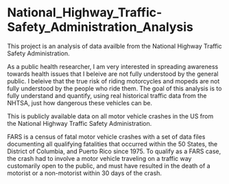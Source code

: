 # National_Highway_Traffic-Safety_Administration_Analysis

This project is an analysis of data availble from the National Highway Traffic Safety Administration.

As a public health researcher, I am very interested in spreading awareness towards health issues that I beleive are not fully understood by the general public. I beleive that the true risk of riding motorcycles and mopeds are not fully understood by the people who ride them. The goal of this analysis is to fully understand and quantify, using real historical traffic data from the NHTSA, just how dangerous these vehicles can be.

This is publicly available data on all motor vehicle crashes in the US from the National Highway Traffic Safety Administration.

FARS is a census of fatal motor vehicle crashes with a set of data files documenting all qualifying fatalities that occurred within the 50 States, the District of Columbia, and Puerto Rico since 1975. To qualify as a FARS case, the crash had to involve a motor vehicle traveling on a traffic way customarily open to the public, and must have resulted in the death of a motorist or a non-motorist within 30 days of the crash.
